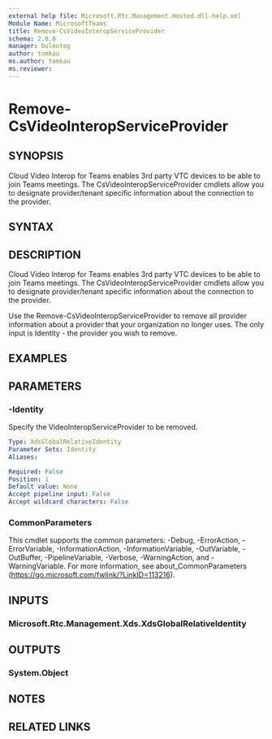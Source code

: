 ```yaml
---
external help file: Microsoft.Rtc.Management.Hosted.dll-help.xml
Module Name: MicrosoftTeams
title: Remove-CsVideoInteropServiceProvider
schema: 2.0.0
manager: bulenteg
author: tomkau
ms.author: tomkau
ms.reviewer:
---
```


# Remove-CsVideoInteropServiceProvider

## SYNOPSIS
Cloud Video Interop for Teams enables 3rd party VTC devices to be able to join Teams meetings. The CsVideoInteropServiceProvider cmdlets allow you to designate provider/tenant specific information about the connection to the provider.

## SYNTAX

## DESCRIPTION
Cloud Video Interop for Teams enables 3rd party VTC devices to be able to join Teams meetings. The CsVideoInteropServiceProvider cmdlets allow you to designate provider/tenant specific information about the connection to the provider.

Use the Remove-CsVideoInteropServiceProvider to remove all provider information about a provider that your organization no longer uses.  The only input is Identity - the provider you wish to remove.

## EXAMPLES

## PARAMETERS

### -Identity
Specify the VideoInteropServiceProvider to be removed.

```yaml
Type: XdsGlobalRelativeIdentity
Parameter Sets: Identity
Aliases:

Required: False
Position: 1
Default value: None
Accept pipeline input: False
Accept wildcard characters: False
```

### CommonParameters
This cmdlet supports the common parameters: -Debug, -ErrorAction, -ErrorVariable, -InformationAction, -InformationVariable, -OutVariable, -OutBuffer, -PipelineVariable, -Verbose, -WarningAction, and -WarningVariable.
For more information, see about_CommonParameters (https://go.microsoft.com/fwlink/?LinkID=113216).

## INPUTS

### Microsoft.Rtc.Management.Xds.XdsGlobalRelativeIdentity


## OUTPUTS

### System.Object

## NOTES

## RELATED LINKS
